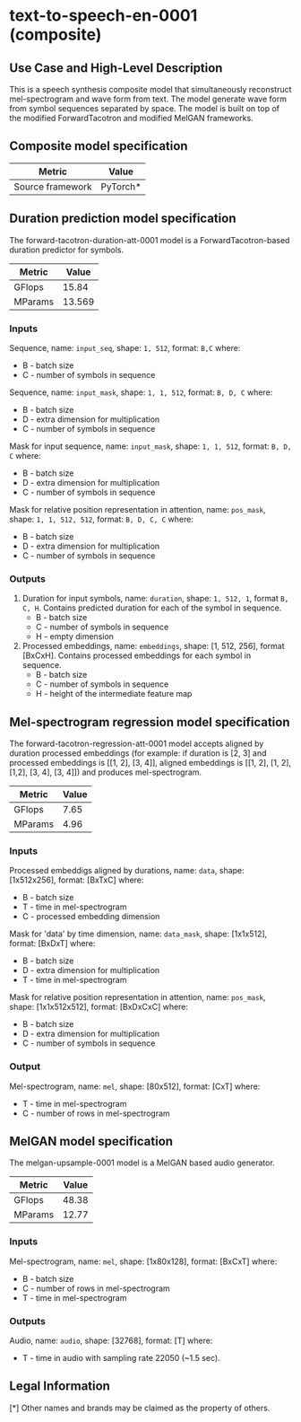 # text-to-speech-en-0001 (composite)

## Use Case and High-Level Description

This is a speech synthesis composite model that simultaneously reconstruct
mel-spectrogram and wave form from text. The model generate wave form from symbol sequences separated by space.
The model is built on top of the modified ForwardTacotron and modified MelGAN frameworks.

## Composite model specification

| Metric                                        | Value     |
|-----------------------------------------------|-----------|
| Source framework                              | PyTorch\* |


## Duration prediction model specification

The forward-tacotron-duration-att-0001 model is a ForwardTacotron-based duration predictor for symbols.

| Metric                                        | Value     |
|-----------------------------------------------|-----------|
| GFlops                                        | 15.84      |
| MParams                                       | 13.569     |

### Inputs

Sequence, name: `input_seq`, shape: `1, 512`, format: `B,C`
where:
   - B - batch size
   - C - number of symbols in sequence

Sequence, name: `input_mask`, shape: `1, 1, 512`, format: `B, D, C`
where:
   - B - batch size
   - D - extra dimension for multiplication
   - C - number of symbols in sequence

Mask for input sequence, name: `input_mask`, shape: `1, 1, 512`, format: `B, D, C`
where:
   - B - batch size
   - D - extra dimension for multiplication
   - C - number of symbols in sequence

Mask for relative position representation in attention, name: `pos_mask`, shape: `1, 1, 512, 512`, format: `B, D, C, C`
where:
   - B - batch size
   - D - extra dimension for multiplication
   - C - number of symbols in sequence

### Outputs

1. Duration for input symbols, name: `duration`, shape: `1, 512, 1`, format `B, C, H`. Contains predicted duration for each of the symbol in sequence.
   - B - batch size
   - C - number of symbols in sequence
   - H - empty dimension
2. Processed embeddings, name: `embeddings`, shape: [1, 512, 256], format [BxCxH]. Contains processed embeddings for each symbol in sequence.
   - B - batch size
   - C - number of symbols in sequence
   - H - height of the intermediate feature map

## Mel-spectrogram regression model specification

The forward-tacotron-regression-att-0001 model accepts aligned by duration processed embeddings (for example: if duration is [2, 3] and processed embeddings is [[1, 2], [3, 4]], aligned embeddings is [[1, 2], [1, 2], [1,2], [3, 4], [3, 4]]) and produces mel-spectrogram.

| Metric                                        | Value     |
|-----------------------------------------------|-----------|
| GFlops                                        | 7.65      |
| MParams                                       | 4.96      |


### Inputs

Processed embeddigs aligned by durations, name: `data`, shape: [1x512x256], format: [BxTxC]
where:
   - B - batch size
   - T - time in mel-spectrogram
   - C - processed embedding dimension

Mask for 'data' by time dimension, name: `data_mask`, shape: [1x1x512], format: [BxDxT]
where:
   - B - batch size
   - D - extra dimension for multiplication
   - T - time in mel-spectrogram

Mask for relative position representation in attention, name: `pos_mask`, shape: [1x1x512x512], format: [BxDxCxC]
where:
   - B - batch size
   - D - extra dimension for multiplication
   - C - number of symbols in sequence

### Output

Mel-spectrogram, name: `mel`, shape: [80x512], format: [CxT]
where:
   - T - time in mel-spectrogram
   - C - number of rows in mel-spectrogram


## MelGAN model specification

The melgan-upsample-0001 model is a MelGAN based audio generator.

| Metric                                        | Value |
|-----------------------------------------------|-------|
| GFlops                                        | 48.38 |
| MParams                                       | 12.77 |


### Inputs

Mel-spectrogram, name: `mel`, shape: [1x80x128], format: [BxCxT]
where:
   - B - batch size
   - C - number of rows in mel-spectrogram
   - T - time in mel-spectrogram

### Outputs

Audio, name: `audio`, shape: [32768], format: [T]
where:
   - T - time in audio with sampling rate 22050 (~1.5 sec).


## Legal Information
[*] Other names and brands may be claimed as the property of others.
